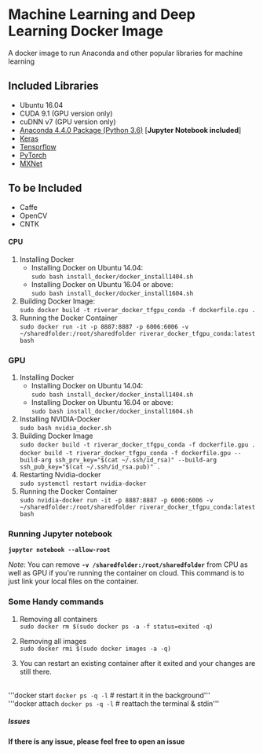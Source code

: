 # Machine Learning and Deep Learning Docker Image

A docker image to run Anaconda and other popular libraries for machine learning

## Included Libraries

* Ubuntu 16.04
* CUDA 9.1 (GPU version only)
* cuDNN v7 (GPU version only)
* [Anaconda 4.4.0 Package (Python 3.6)](https://repo.continuum.io/archive/Anaconda3-5.2.0-Linux-x86_64.sh) [**Jupyter Notebook included**]
* [Keras](https://github.com/fchollet/keras)
* [Tensorflow](https://github.com/tensorflow/tensorflow)
* [PyTorch](http://pytorch.org/)
* [MXNet](https://mxnet.incubator.apache.org/get_started/install.html)

## To be Included

* Caffe
* OpenCV
* CNTK

#### CPU
1. Installing Docker
    * Installing Docker on Ubuntu 14.04:
    <br/>```sudo bash install_docker/docker_install1404.sh```
    * Installing Docker on Ubuntu 16.04 or above:
    <br/>```sudo bash install_docker/docker_install1604.sh```
2. Building Docker Image: 
<br/>```sudo docker build -t riverar_docker_tfgpu_conda -f dockerfile.cpu .```
3. Running the Docker Container 
<br/>```sudo docker run -it -p 8887:8887 -p 6006:6006 -v ~/sharedfolder:/root/sharedfolder riverar_docker_tfgpu_conda:latest bash``` 

### GPU
1. Installing Docker
    * Installing Docker on Ubuntu 14.04:
    <br/>```sudo bash install_docker/docker_install1404.sh```
    * Installing Docker on Ubuntu 16.04 or above:
    <br/>```sudo bash install_docker/docker_install1604.sh```
2. Installing NVIDIA-Docker
<br/>```sudo bash nvidia_docker.sh```
3. Building Docker Image
<br/>```sudo docker build -t riverar_docker_tfgpu_conda -f dockerfile.gpu .```
<br/>```docker build -t riverar_docker_tfgpu_conda -f dockerfile.gpu --build-arg ssh_prv_key="$(cat ~/.ssh/id_rsa)" --build-arg ssh_pub_key="$(cat ~/.ssh/id_rsa.pub)" .```
4. Restarting Nvidia-docker
<br/>```sudo systemctl restart nvidia-docker```
4. Running the Docker Container
<br/>```sudo nvidia-docker run -it -p 8887:8887 -p 6006:6006 -v ~/sharedfolder:/root/sharedfolder riverar_docker_tfgpu_conda:latest bash```

### Running Jupyter notebook
**```jupyter notebook --allow-root```**

*Note*: You can remove __```-v /sharedfolder:/root/sharedfolder```__ from CPU as well as GPU if you're running the container on cloud. This command is to just link your local files on the container.

### Some Handy commands
1. Removing all containers
<br/>```sudo docker rm $(sudo docker ps -a -f status=exited -q)```
2. Removing all images
<br/>```sudo docker rmi $(sudo docker images -a -q)```


3. You can restart an existing container after it exited and your changes are still there.

<br/> '''docker start  `docker ps -q -l` # restart it in the background'''
<br/> '''docker attach `docker ps -q -l` # reattach the terminal & stdin'''

##### Issues
**If there is any issue, please feel free to open an issue**



